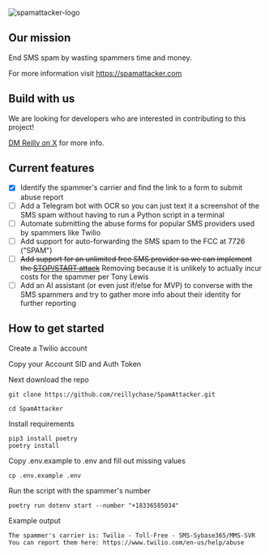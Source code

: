 ![spamattacker-logo](https://github.com/reillychase/SpamAttacker/assets/17455708/462faebc-c78b-460c-b687-a7ce6247fabf)
## Our mission
End SMS spam by wasting spammers time and money. 

For more information visit https://spamattacker.com

## Build with us
We are looking for developers who are interested in contributing to this project!

[DM Reilly on X](https://x.com/_rchase_/) for more info.

## Current features

- [x] Identify the spammer's carrier and find the link to a form to submit abuse report
- [ ] Add a Telegram bot with OCR so you can just text it a screenshot of the SMS spam without having to run a Python script in a terminal
- [ ] Automate submitting the abuse forms for popular SMS providers used by spammers like Twilio
- [ ] Add support for auto-forwarding the SMS spam to the FCC at 7726 ("SPAM")
- [ ] ~~Add support for an unlimited free SMS provider so we can implement the [STOP/START attack](https://x.com/_rchase_/status/1761165629724246368?s=20)~~ Removing because it is unlikely to actually incur costs for the spammer per Tony Lewis
- [ ] Add an AI assistant (or even just if/else for MVP) to converse with the SMS spammers and try to gather more info about their identity for further reporting

## How to get started
Create a Twilio account

Copy your Account SID and Auth Token

Next download the repo
```
git clone https://github.com/reillychase/SpamAttacker.git
```
```
cd SpamAttacker
```
Install requirements
```
pip3 install poetry
poetry install
```
Copy .env.example to .env and fill out missing values
```
cp .env.example .env
```

Run the script with the spammer's number
```
poetry run dotenv start --number "+18336585034"
```
Example output
```
The spammer's carrier is: Twilio - Toll-Free - SMS-Sybase365/MMS-SVR
You can report them here: https://www.twilio.com/en-us/help/abuse
```


